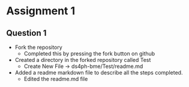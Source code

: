 # Assignment 1 
## Question 1
- Fork the repository 
  - Completed this by pressing the fork button on github
- Created a directory in the forked repository called Test
  - Create New File -> ds4ph-bme/Test/readme.md
- Added a readme markdown file to describe all the steps completed.
  - Edited the readme.md file

